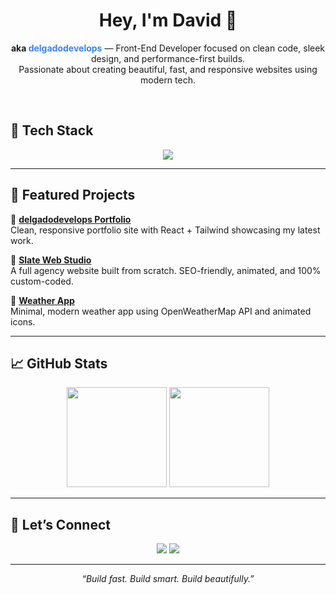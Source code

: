 <h1 align="center">Hey, I'm David 👋</h1>

<p align="center">
  <b>aka <span style="color:#3b82f6;">delgadodevelops</span></b> — Front-End Developer focused on clean code, sleek design, and performance-first builds.
  <br />
  Passionate about creating beautiful, fast, and responsive websites using modern tech.
</p>

<br />

## 🧰 Tech Stack

<p align="center">
  <img src="https://skillicons.dev/icons?i=react,vite,tailwind,js,git,github,framer" />
</p>

---

## 🚀 Featured Projects

🧩 [**delgadodevelops Portfolio**](https://your-portfolio-link.com)  
Clean, responsive portfolio site with React + Tailwind showcasing my latest work.

🎨 [**Slate Web Studio**](https://slatewebstudio.com)  
A full agency website built from scratch. SEO-friendly, animated, and 100% custom-coded.

🎨 [**Weather App**](https://modern-weather-app-peach.vercel.app/)  
Minimal, modern weather app using OpenWeatherMap API and animated icons.

---

## 📈 GitHub Stats

<p align="center">
  <img src="https://github-readme-stats.vercel.app/api?username=delgadodevelops&show_icons=true&theme=radical&border_radius=10&hide_rank=true" height="160"/>
  <img src="https://github-readme-stats.vercel.app/api/top-langs/?username=delgadodevelops&layout=compact&theme=radical&border_radius=10" height="160"/>
</p>

---

## 🤝 Let’s Connect

<p align="center">
  <a href="mailto:youremail@example.com"><img src="https://img.shields.io/badge/email-%23D14836.svg?style=for-the-badge&logo=gmail&logoColor=white" /></a>
  <a href="https://linkedin.com/in/yourlinkedin"><img src="https://img.shields.io/badge/linkedin-%230077B5.svg?style=for-the-badge&logo=linkedin&logoColor=white" /></a>
 
</p>

---

<p align="center">
  <i>“Build fast. Build smart. Build beautifully.”</i>
</p>


